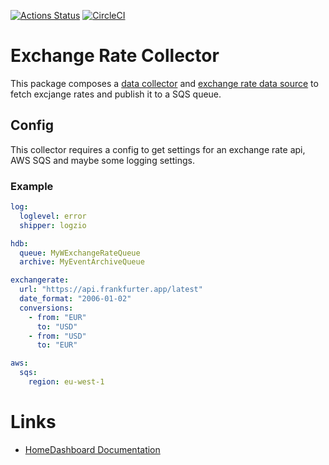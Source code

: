 [![Actions Status](https://github.com/tommzn/hdb-datasource-exchangerate/actions/workflows/go.image.build.yml/badge.svg)](https://github.com/tommzn/hdb-datasource-exchangerate/actions)
[![CircleCI](https://circleci.com/gh/tommzn/hdb-datasource-awsbilling/tree/main.svg?style=svg)](https://circleci.com/gh/tommzn/hdb-datasource-awsbilling)

# Exchange Rate Collector
This package composes a [data collector](https://github.com/tommzn/hdb-datasource-core/collector.go) and [exchange rate data source](https://github.com/tommzn/hdb-datasource-exchangerate) to fetch excjange rates and publish it to a SQS queue.

## Config
This collector requires a config to get settings for an exchange rate api, AWS SQS and maybe some logging settings.

### Example 
```yaml
log:
  loglevel: error
  shipper: logzio  

hdb:
  queue: MyWExchangeRateQueue
  archive: MyEventArchiveQueue

exchangerate:
  url: "https://api.frankfurter.app/latest"
  date_format: "2006-01-02"
  conversions:
    - from: "EUR"
      to: "USD"
    - from: "USD"
      to: "EUR"

aws:
  sqs:
    region: eu-west-1
```

# Links
- [HomeDashboard Documentation](https://github.com/tommzn/hdb-docs/wiki)
